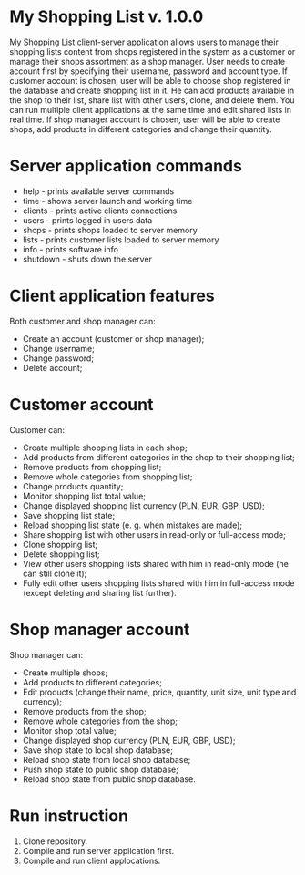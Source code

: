 # My Shopping List v. 1.0.0
My Shopping List client-server application allows users to manage their shopping lists content from shops registered in the system as a customer or manage their shops assortment as a shop manager. 
User needs to create account first by specifying their username, password and account type.
If customer account is chosen, user will be able to choose shop registered in the database and create shopping list in it. He can add products available in the shop to their list, share list with other users, clone, and delete them.
You can run multiple client applications at the same time and edit shared lists in real time.
If shop manager account is chosen, user will be able to create shops, add products in different categories and change their quantity.

# Server application commands
- help - prints available server commands
- time - shows server launch and working time
- clients - prints active clients connections
- users - prints logged in users data
- shops - prints shops loaded to server memory
- lists - prints customer lists loaded to server memory
- info - prints software info
- shutdown - shuts down the server

# Client application features
Both customer and shop manager can:
-	Create an account (customer or shop manager);
-	Change username;
-	Change password;
-	Delete account;
# Customer account
Customer can:
-	Create multiple shopping lists in each shop;
-	Add products from different categories in the shop to their shopping list;
-	Remove products from shopping list;
-	Remove whole categories from shopping list;
-	Change products quantity;
-	Monitor shopping list total value;
-	Change displayed shopping list currency (PLN, EUR, GBP, USD);
-	Save shopping list state;
-	Reload shopping list state (e. g. when mistakes are made);
-	Share shopping list with other users in read-only or full-access mode;
-	Clone shopping list;
-	Delete shopping list;
-	View other users shopping lists shared with him in read-only mode (he can still clone it);
-	Fully edit other users shopping lists shared with him in full-access mode (except deleting and sharing list further).

# Shop manager account
Shop manager can:
-	Create multiple shops;
-	Add products to different categories;
-	Edit products (change their name, price, quantity, unit size, unit type and currency);
-	Remove products from the shop;
-	Remove whole categories from the shop;
-	Monitor shop total value;
-	Change displayed shop currency (PLN, EUR, GBP, USD);
-	Save shop state to local shop database;
-	Reload shop state from local shop database;
-	Push shop state to public shop database;
-	Reload shop state from public shop database.

# Run instruction
1. Clone repository.
2. Compile and run server application first.
3. Compile and run client applocations.
